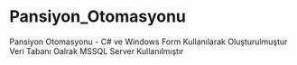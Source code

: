 # Pansiyon_Otomasyonu
Pansiyon Otomasyonu - C# ve Windows Form Kullanılarak Oluşturulmuştur
Veri Tabanı Oalrak MSSQL Server Kullanılmıştır
